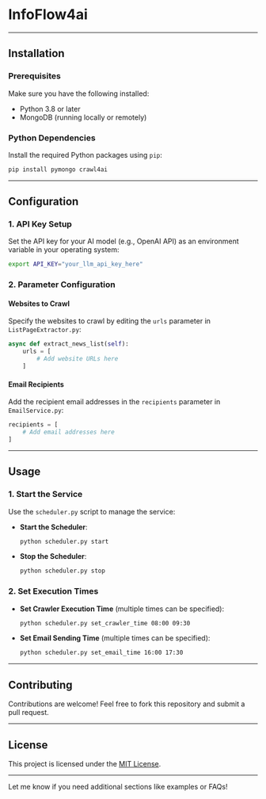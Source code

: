 # InfoFlow4ai

---

## Installation

### Prerequisites

Make sure you have the following installed:

- Python 3.8 or later
- MongoDB (running locally or remotely)

### Python Dependencies

Install the required Python packages using `pip`:

```bash
pip install pymongo crawl4ai
```

---

## Configuration

### 1. API Key Setup

Set the API key for your AI model (e.g., OpenAI API) as an environment variable in your operating system:

```bash
export API_KEY="your_llm_api_key_here"
```

### 2. Parameter Configuration

#### Websites to Crawl

Specify the websites to crawl by editing the `urls` parameter in `ListPageExtractor.py`:

```python
async def extract_news_list(self): 
    urls = [
        # Add website URLs here
    ]
```

#### Email Recipients

Add the recipient email addresses in the `recipients` parameter in `EmailService.py`:

```python
recipients = [
    # Add email addresses here
]
```

---

## Usage

### 1. Start the Service

Use the `scheduler.py` script to manage the service:

- **Start the Scheduler**:

    ```bash
    python scheduler.py start
    ```

- **Stop the Scheduler**:

    ```bash
    python scheduler.py stop
    ```

### 2. Set Execution Times

- **Set Crawler Execution Time** (multiple times can be specified):

    ```bash
    python scheduler.py set_crawler_time 08:00 09:30
    ```

- **Set Email Sending Time** (multiple times can be specified):

    ```bash
    python scheduler.py set_email_time 16:00 17:30
    ```


---

## Contributing

Contributions are welcome! Feel free to fork this repository and submit a pull request.

---

## License

This project is licensed under the [MIT License](LICENSE).

---

Let me know if you need additional sections like examples or FAQs!

